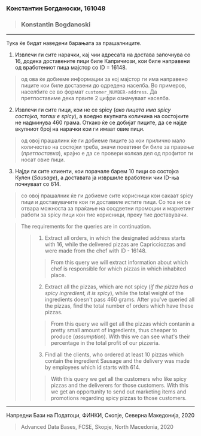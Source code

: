 ### Константин Богданоски, 161048
> ### Konstantin Bogdanoski
***

Тука ќе бидат наведени барањата за прашалниците.

1. Извлечи ги сите нарачки, кај чии адресата на достава започнува со
16, додека доставените пици биле Капричиози, кои биле направени од 
вработениот пица мајстор со ID = 16148. 
> од ова ќе добиеме информации за кој мајстор ги има направено пиците кои биле доставени до одредена населба. Во примеров, населбите се во формат `customer_NUMBER-address`. Да претпоставиме дека првите 2 цифри означуваат населба.

2. Извлечи ги сите пици, кои не се spicy (_ако пицата има spicy состојка, тогаш е spicy_), а воедно вкупната количина на состојките не надминува 460 грама. Oткако ќе се добијат пиците, да се најде вкупниот број на нарачки
кои ги имаат овие пици.
> од овој прашалинк ќе ги добиеме пиците за кои прилично мало количество на состојки треба, значи поевтини би биле за правење (_претпоставка_), крајно е да се провери колкав дел од профитот ги носат овие пици.

3. Најди ги сите клиенти, кои порачале барем 10 пици со состојка Кулен (_Sausage_), а доставата ја извршиле вработени чии ID-ња почнуваат со 614.
> со овој прашалник ќе ги добиеме сите корисници кои сакаат spicy пици и доставувачите кои ги доставиле истите пици. Со тоа ни се отвара можноста за праќање на соодветни промоции и маркетинг работи за spicy пици кон тие корисници, преку тие доставувачи.

> The requirements for the queries are in continuation.
>> 1. Extract all orders, in which the designated address starts with 16,
while the delivered pizzas are Capricciozzas and were made from the chef
with ID - 16148.
>>> From this query we will extract information about which chef is responsible
for which pizzas in which inhabited place.
>> 2. Extract all the pizzas, which are not spicy (_if the pizza has a spicy ingredient, it is spicy_), while the total weight of the ingredients doesn't pass 460 grams. After you've queried all the pizzas, find the total number of orders which have these pizzas.
>>> From this query we will get all the pizzas which contanin a pretty small amount of ingredients, thus cheaper to produce (_assumption_). With this we can see what's their percentage in the total profit of our pizzeria.
>> 3. Find all the clients, who ordered at least 10 pizzas which contain the ingredient Sausage and the delivery was made by employees which id starts with 614.
>>> With this query we get all the customers who like spicy pizzas and the deliverers for those customers. With this we get an opportunity to send out marketing items and promotions regarding spicy pizzas to those customers.

***

Напредни Бази на Податоци, ФИНКИ, Скопје, Северна Македонија, 2020
> Advanced Data Bases, FCSE, Skopje, North Macedonia, 2020
